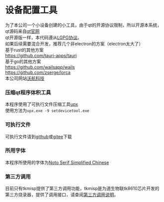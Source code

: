 # 设备配置工具
为了本公司一个小设备创建的小工具，由于qt的开源协议限制，所以开源本系统，qt源码来自[qt官网](https://www.qt.io/download)  
qt开源版一样，本代码遵从[LGPG协议](LICENSE)。  
如果后续需要混合开发，推荐几个非electron的方案（electron太大了）  
基于rust的其他方案  
https://github.com/tauri-apps/tauri  
基于go的其他方案  
https://github.com/wailsapp/wails  
https://github.com/zserge/lorca  
本公司网站[沃航科技](https://www.worldflying.cn)  
### 压缩qt程序体积工具
本程序使用了可执行文件压缩工具[upx](https://github.com/upx/upx/releases)  
使用方法为`upx.exe -9 setdevicetool.exe`  
### 可执行文件
可执行文件请到[github](https://github.com/worldflyingct/setdevicetool/releases)或[gitee](https://gitee.com/worldflying/setdevicetool/releases)下载  
### 所用字体
本程序所使用的字体为[Noto Serif Simplified Chinese](https://fonts.google.com/noto/specimen/Noto+Serif+SC)  
### 第三方调用
目前只有tkmisp提供了第三方调用功能，tkmisp是为道生物联tk8610芯片开发的第三方烧录器，提供了调用接口，请查阅[第三方调用说明](tkmisp/README.md)。  

